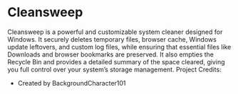 # Cleansweep
Cleansweep is a powerful and customizable system cleaner designed for Windows. It securely deletes temporary files, browser cache, Windows update leftovers, and custom log files, while ensuring that essential files like Downloads and browser bookmarks are preserved. It also empties the Recycle Bin and provides a detailed summary of the space cleared, giving you full control over your system’s storage management.
Project Credits:  
- Created by BackgroundCharacter101
